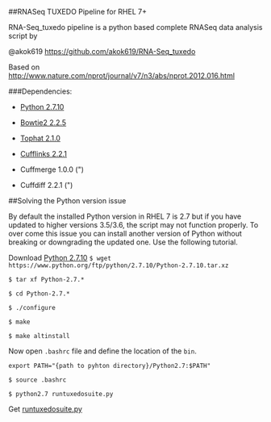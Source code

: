 ##RNASeq TUXEDO Pipeline for RHEL 7+

RNA-Seq_tuxedo pipeline is a python based complete RNASeq data analysis script by

@akok619 https://github.com/akok619/RNA-Seq_tuxedo

Based on http://www.nature.com/nprot/journal/v7/n3/abs/nprot.2012.016.html

###Dependencies:
* [Python 2.7.10](https://www.python.org/downloads/release/python-2710/)

* [Bowtie2 2.2.5](http://bowtie-bio.sourceforge.net/bowtie2/index.shtml)

* [Tophat 2.1.0](https://ccb.jhu.edu/software/tophat/)

* [Cufflinks 2.2.1](http://cole-trapnell-lab.github.io/cufflinks/)

* Cuffmerge 1.0.0 (")

* Cuffdiff 2.2.1 (")

##Solving the Python version issue

By default the installed Python version in RHEL 7 is 2.7 but if you have updated to higher versions 3.5/3.6, the script may not function properly.
To over come this issue you can install another version of Python without breaking or downgrading the updated one. Use the following tutorial.

Download [Python 2.7.10](https://www.python.org/downloads/release/python-2710/)
`$ wget https://www.python.org/ftp/python/2.7.10/Python-2.7.10.tar.xz`

`$ tar xf Python-2.7.*`

`$ cd Python-2.7.*`

`$ ./configure`

`$ make`

`$ make altinstall`

Now open `.bashrc` file and define the location of the `bin`.

`export PATH="{path to pyhton directory}/Python2.7:$PATH" `

`$ source .bashrc`

`$ python2.7 runtuxedosuite.py`

Get [runtuxedosuite.py](https://github.com/arupgsh/RNA-Seq_tuxedo)
